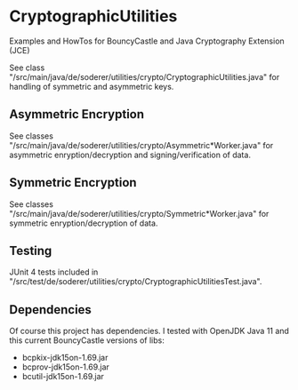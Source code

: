 # CryptographicUtilities
Examples and HowTos for BouncyCastle and Java Cryptography Extension (JCE)

See class "/src/main/java/de/soderer/utilities/crypto/CryptographicUtilities.java" for handling of symmetric and asymmetric keys.

## Asymmetric Encryption
See classes "/src/main/java/de/soderer/utilities/crypto/Asymmetric*Worker.java" for asymmetric enryption/decryption and signing/verification of data.

## Symmetric Encryption
See classes "/src/main/java/de/soderer/utilities/crypto/Symmetric*Worker.java" for symmetric enryption/decryption of data.

## Testing
JUnit 4 tests included in "/src/test/de/soderer/utilities/crypto/CryptographicUtilitiesTest.java".

## Dependencies
Of course this project has dependencies. I tested with OpenJDK Java 11 and this current BouncyCastle versions of libs:
- bcpkix-jdk15on-1.69.jar
- bcprov-jdk15on-1.69.jar
- bcutil-jdk15on-1.69.jar
